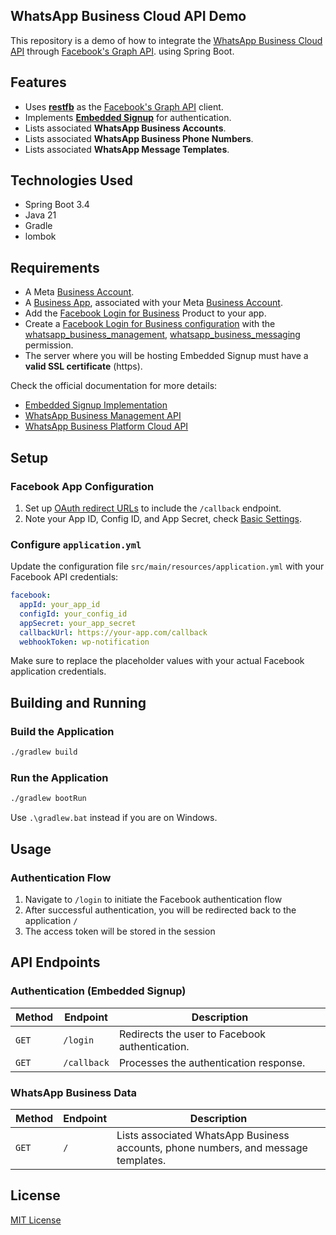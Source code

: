 ## WhatsApp Business Cloud API Demo

This repository is a demo of how to integrate
the [WhatsApp Business Cloud API](https://developers.facebook.com/docs/whatsapp/cloud-api)
through [Facebook's Graph API](https://developers.facebook.com/docs/graph-api/).
using Spring Boot.

## Features

- Uses [**restfb**](https://github.com/restfb/restfb) as
  the [Facebook's Graph API](https://developers.facebook.com/docs/graph-api/) client.
- Implements [**Embedded Signup**](https://developers.facebook.com/docs/whatsapp/embedded-signup) for authentication.
- Lists associated **WhatsApp Business Accounts**.
- Lists associated **WhatsApp Business Phone Numbers**.
- Lists associated **WhatsApp Message Templates**.

## Technologies Used

- Spring Boot 3.4
- Java 21
- Gradle
- lombok

## Requirements

- A Meta [Business Account](https://business.facebook.com/).
- A [Business App](https://developers.facebook.com/docs/development/create-an-app/app-dashboard/app-types#business),
  associated with your Meta [Business Account](https://business.facebook.com/).
- Add the [Facebook Login for Business](https://developers.facebook.com/docs/facebook-login/facebook-login-for-business)
  Product to your app.
- Create
  a [Facebook Login for Business configuration](https://developers.facebook.com/docs/facebook-login/facebook-login-for-business/#create-a-configuration)
  with the [whatsapp_business_management](https://developers.facebook.com/docs/permissions#w),
  [whatsapp_business_messaging](https://developers.facebook.com/docs/permissions#w)
  permission.
- The server where you will be hosting Embedded Signup must have a **valid SSL certificate** (https).

Check the official documentation for more details:

- [Embedded Signup Implementation](https://developers.facebook.com/docs/whatsapp/embedded-signup/implementation)
- [WhatsApp Business Management API](https://developers.facebook.com/docs/whatsapp/business-management-api/get-started)
- [WhatsApp Business Platform Cloud API](https://developers.facebook.com/docs/whatsapp/cloud-api/overview)

## Setup

### Facebook App Configuration

1. Set
   up [OAuth redirect URLs](https://developers.facebook.com/docs/whatsapp/embedded-signup/implementation#step-1--add-allowed-domains)
   to include the `/callback` endpoint.
2. Note your App ID, Config ID, and App Secret,
   check [Basic Settings](https://developers.facebook.com/docs/development/create-an-app/app-dashboard/basic-settings/).

### Configure `application.yml`

Update the configuration file `src/main/resources/application.yml` with your Facebook API credentials:

```yaml
facebook:
  appId: your_app_id
  configId: your_config_id
  appSecret: your_app_secret
  callbackUrl: https://your-app.com/callback
  webhookToken: wp-notification
```

Make sure to replace the placeholder values with your actual Facebook application credentials.

## Building and Running

### Build the Application

```bash
./gradlew build
```

### Run the Application

```bash
./gradlew bootRun
```

Use `.\gradlew.bat` instead if you are on Windows.

## Usage

### Authentication Flow

1. Navigate to `/login` to initiate the Facebook authentication flow
2. After successful authentication, you will be redirected back to the application `/`
3. The access token will be stored in the session

## API Endpoints

### Authentication (Embedded Signup)

| Method | Endpoint    | Description                                    |
|--------|-------------|------------------------------------------------|
| `GET`  | `/login`    | Redirects the user to Facebook authentication. |
| `GET`  | `/callback` | Processes the authentication response.         |

### WhatsApp Business Data

| Method | Endpoint | Description                                                                        |
|--------|----------|------------------------------------------------------------------------------------|
| `GET`  | `/`      | Lists associated WhatsApp Business accounts, phone numbers, and message templates. |

## License

[MIT License](LICENSE)
